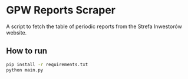 # GPW Reports Scraper

A script to fetch the table of periodic reports from the Strefa Inwestorów website.

## How to run
```bash
pip install -r requirements.txt
python main.py
